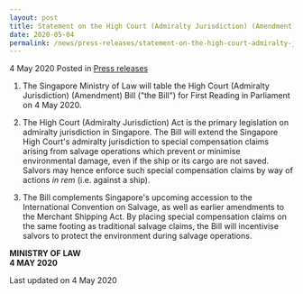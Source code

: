 ```yaml
---
layout: post
title: Statement on the High Court (Admiralty Jurisdiction) (Amendment) Bill
date: 2020-05-04
permalink: /news/press-releases/statement-on-the-high-court-admiralty-jurisdiction-amendment-bill
---
```


4 May 2020 Posted in [Press releases](/news/press-releases)

1.  The Singapore Ministry of Law will table the High Court (Admiralty Jurisdiction) (Amendment) Bill ("the Bill") for First Reading in Parliament on 4 May 2020.

2.  The High Court (Admiralty Jurisdiction) Act is the primary legislation on admiralty jurisdiction in Singapore. The Bill will extend the Singapore High Court's admiralty jurisdiction to special compensation claims arising from salvage operations which prevent or minimise environmental damage, even if the ship or its cargo are not saved. Salvors may hence enforce such special compensation claims by way of actions <i>in rem</i> (i.e. against a ship).

3.  The Bill complements Singapore's upcoming accession to the International Convention on Salvage, as well as earlier amendments to the Merchant Shipping Act. By placing special compensation claims on the same footing as traditional salvage claims, the Bill will incentivise salvors to protect the environment during salvage operations. 


**MINISTRY OF LAW**
<br>
**4 MAY 2020**


<p class="right-side-updated">Last updated on 4 May 2020</p>
